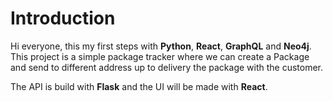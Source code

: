 # Introduction

Hi everyone, this my first steps with **Python**, **React**, **GraphQL** and **Neo4j**. This project is a simple package tracker where we can create a Package and send to different address up to delivery the package with the customer.

The API is build with **Flask** and the UI will be made with **React**.